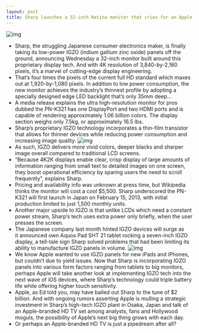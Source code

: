 ```yaml
---
layout: post
title: Sharp launches a 32-inch Retina monitor that cries for an Apple HD TV
---
```

![img](http://media.idownloadblog.com/wp-content/uploads/2012/11/Sharp-32-inch-IGZO-monitor.gif)
* Sharp, the struggling Japanese consumer electronics maker, is finally taking its low-power IGZO (indium gallium zinc oxide) panels off the ground, announcing Wednesday a 32-inch monitor built around this proprietary display tech. And with 4K resolution of 3,840-by-2,160 pixels, it’s a marvel of cutting-edge display engineering.
* That’s four times the pixels of the current full HD standard which maxes out at 1,920-by-1,080 pixels. In addition to low power consumption, the new monitor achieves the industry’s thinnest profile by adopting a specially designed edge LED backlight that’s only 35mm deep…
* A media release explains the ultra high-resolution monitor for pros dubbed the PN-K321 has one DisplayPort and two HDMI ports and is capable of rendering approximately 1.06 billion colors. The display section weighs only 7.5kg, or approximately 16.5 lbs.
* Sharp’s proprietary IGZO technology incorporates a thin-film transistor that allows for thinner devices while reducing power consumption and increasing image quality.
![img](http://media.idownloadblog.com/wp-content/uploads/2012/11/Sharp-PN-K321-image-002.jpg)
* As such, IGZO delivers more vivid colors, deeper blacks and sharper image overall compared to traditional LCD screens.
* “Because 4K2K displays enable clear, crisp display of large amounts of information ranging from small text to detailed images on one screen, they boost operational efficiency by sparing users the need to scroll frequently”, explains Sharp.
* Pricing and availability info was unknown at press time, but Wikipedia thinks the monitor will cost a cool $5,500. Sharp underscored the PN-K321 will first launch in Japan on February 15, 2013, with initial production limited to just 1,500 monthly units.
* Another major upside to IGZO is that unlike LCDs which need a constant power stream, Sharp’s tech uses extra power only briefly, when the user presses the screen.
* The Japanese company last month hinted IGZO devices will surge as it announced own Aquos Pad SHT 21 tablet rocking a seven-inch IGZO display, a tell-tale sign Sharp solved problems that had been limiting its ability to manufacture IGZO panels in volume.
![img](http://media.idownloadblog.com/wp-content/uploads/2012/11/Sharp-PN-K321.jpg)
* We know Apple wanted to use IGZO panels for new iPads and iPhones, but couldn’t due to yield issues. Now that Sharp is incorporating IGZO panels into various form factors ranging from tablets to big monitors, perhaps Apple will take another look at implementing IGZO tech into the next wave of iOS devices, where Sharp’s technology could triple battery life while offering higher touch sensitivity.
* Apple, as Ed told you, may have bailed out Sharp to the tune of $2 billion. And with ongoing rumors asserting Apple is mulling a strategic investment in Sharp’s high-tech IGZO plant in Osaka, Japan and talk of an Apple-branded HD TV set among analysts, fans and Hollywood moguls, the possibility of Apple’s next big thing grows with each day.
* Or perhaps an Apple-branded HD TV is just a pipedream after all?

